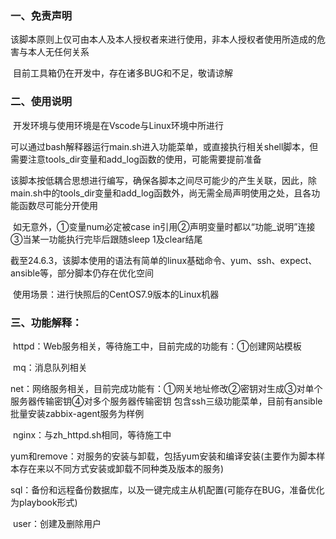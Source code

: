 ### 一、免责声明

​      该脚本原则上仅可由本人及本人授权者来进行使用，非本人授权者使用所造成的危害与本人无任何关系

​      目前工具箱仍在开发中，存在诸多BUG和不足，敬请谅解

### 二、使用说明

​      开发环境与使用环境是在Vscode与Linux环境中所进行

​      可以通过bash解释器运行main.sh进入功能菜单，或直接执行相关shell脚本，但需要注意tools_dir变量和add_log函数的使用，可能需要提前准备

​      该脚本按低耦合思想进行编写，确保各脚本之间尽可能少的产生关联，因此，除main.sh中的tools_dir变量和add_log函数外，尚无需全局声明使用之处，且各功能函数尽可能分开使用

​      如无意外，①变量num必定被case in引用②声明变量时都以“功能_说明”连接③当某一功能执行完毕后跟随sleep 1及clear结尾

​      截至24.6.3，该脚本使用的语法有简单的linux基础命令、yum、ssh、expect、ansible等，部分脚本仍存在优化空间

​      使用场景：进行快照后的CentOS7.9版本的Linux机器

### 三、功能解释：

​      httpd：Web服务相关，等待施工中，目前完成的功能有：①创建网站模板

​      mq：消息队列相关

​      net：网络服务相关，目前完成功能有：①网关地址修改②密钥对生成③对单个服务器传输密钥④对多个服务器传输密钥
           包含ssh三级功能菜单，目前有ansible批量安装zabbix-agent服务为样例

​      nginx：与zh_httpd.sh相同，等待施工中

​      yum和remove：对服务的安装与卸载，包括yum安装和编译安装(主要作为脚本样本存在来以不同方式安装或卸载不同种类及版本的服务)

​      sql：备份和远程备份数据库，以及一键完成主从机配置(可能存在BUG，准备优化为playbook形式)

​      user：创建及删除用户